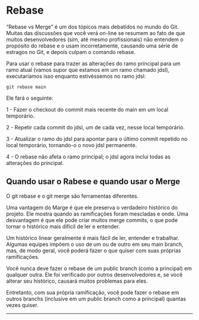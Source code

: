 # Rebase 

“Rebase vs Merge” é um dos tópicos mais debatidos no mundo do Git. Muitas das discussões que você verá on-line se resumem ao fato de que muitos desenvolvedores (sim, até mesmo profissionais) não entendem o propósito do rebase e o usam incorretamente, causando uma série de estragos no Git, e depois culpam o comando rebase.

Para usar o rebase para trazer as alterações do ramo principal para um ramo atual (vamos supor que estamos em um ramo chamado jdsl), executaríamos isso enquanto estivéssemos no ramo jdsl:

```
git rebase main
```

Ele fará o seguinte:

1 - Fazer o checkout do commit mais recente do main em um local temporário.

2 - Repetir cada commit do jdsl, um de cada vez, nesse local temporário.

3 - Atualizar o ramo do jdsl para apontar para o último commit repetido no local temporário, tornando-o o novo jdsl permanente.

4 - O rebase não afeta o ramo principal; o jdsl agora inclui todas as alterações do principal.

## Quando usar o Rabese e quando usar o Merge

O git rebase e o git merge são ferramentas diferentes.

Uma vantagem do Marge é que ele preserva o verdadeiro histórico do projeto. Ele mostra quando as ramificações foram mescladas e onde. Uma desvantagem é que ele pode criar muitos merge commits, o que pode tornar o histórico mais difícil de ler e entender.

Um histórico linear geralmente é mais fácil de ler, entender e trabalhar. Algumas equipes impõem o uso de um ou de outro em seu main branch, mas, de modo geral, você poderá fazer o que quiser com suas próprias ramificações.

Você nunca deve fazer o rebase de um public branch (como a principal) em qualquer outra. Ele foi verificado por outros desenvolvedores e, se você alterar seu histórico, causará muitos problemas para eles.

Entretanto, com sua própria ramificação, você pode fazer o rebase em outros branchs (inclusive em um public branch como a principal) quantas vezes quiser.

---
